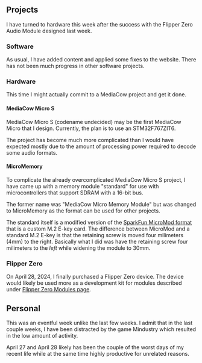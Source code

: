 ## Projects
I have turned to hardware this week after the success with the Flipper Zero Audio Module designed last week. 

### Software
As usual, I have added content and applied some fixes to the website. There has not been much progress in other software projects.

### Hardware 
This time I might actually commit to a MediaCow project and get it done.

#### MediaCow Micro S
MediaCow Micro S (codename undecided) may be the first MediaCow Micro that I design. Currently, the plan is to use an STM32F767ZIT6.

The project has become much more complicated than I would have expected mostly due to the amount of processing power required to decode some audio formats.

#### MicroMemory
To complicate the already overcomplicated MediaCow Micro S project, I have came up with a memory module "standard" for use with microcontrollers that support SDRAM with a 16-bit bus. 

The former name was "MediaCow Micro Memory Module" but was changed to MicroMemory as the format can be used for other projects.

The standard itself is a modified version of the [SparkFun MicroMod format](https://www.sparkfun.com/micromod) that is a custom M.2 E-key card. The difference between MicroMod and a standard M.2 E-key is that the retaining screw is moved four milimeters (4mm) to the right. Basically what I did was have the retaining screw four milimeters to the *left* while widening the module to 30mm.

### Flipper Zero
On April 28, 2024, I finally purchased a Flipper Zero device. The device would likely be used more as a development kit for modules described under [Flipper Zero Modules page](https://ctcl.lgbt/projects/fz/).

## Personal
This was an eventful week unlike the last few weeks. I admit that in the last couple weeks, I have been distracted by the game Mindustry which resulted in the low amount of activity.

April 27 and April 28 likely has been the couple of the worst days of my recent life while at the same time highly productive for unrelated reasons.



